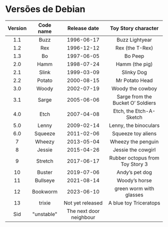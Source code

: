 # Versões de Debian

Version| Code name| 	Release date|	Toy Story character
:---:|:---:|:---:|:---:
1.1	| Buzz		| 1996-06-17|	Buzz Lightyear
1.2	| Rex		| 1996-12-12|	Rex (the T-Rex)
1.3	| Bo		| 1997-06-05|	Bo Peep
2.0	| Hamm		| 1998-07-24|	Hamm (the pig)
2.1	| Slink		| 1999-03-09|	Slinky Dog
2.2	| Potato	| 2000-08-15|	Mr Potato Head
3.0	| Woody		| 2002-07-19|	Woody the cowboy
3.1	| Sarge		| 2005-06-06|	Sarge from the Bucket O’ Soldiers
4.0	| Etch		| 2007-04-08|	Etch, the Etch-A-Sketch
5.0	| Lenny		| 2009-02-14|	Lenny, the binoculars
6.0	| Squeeze	| 2011-02-06|	Squeeze toy aliens
7	| Wheezy	| 2013-05-04|	Wheezy the penguin
8	| Jessie	| 2015-04-26|	Jessie the cowgirl
9	| Stretch	| 2017-06-17|	Rubber octopus from Toy Story 3
10	| Buster	| 2019-07-06|	Andy’s pet dog
11	| Bullseye	| 2021-08-14|	Woody’s horse
12	| Bookworm 	| 2023-06-10|   green worm with glasses
13      | trixie        | Not yet released| A blue toy Triceratops
 | 	Sid		| "unstable"|	The next door neighbour
